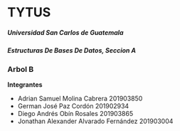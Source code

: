 # TYTUS
##### Universidad San Carlos de Guatemala
##### Estructuras De Bases De Datos, Seccion A




### Arbol B
**Integrantes**
* Adrian Samuel Molina Cabrera 201903850
* German José Paz Cordón 201902934
* Diego Andrés Obín Rosales 201903865 
* Jonathan Alexander Alvarado Fernández 201903004
